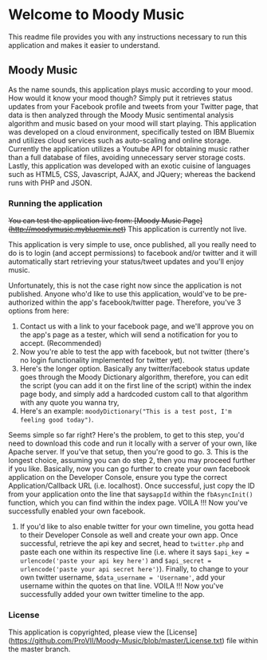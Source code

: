 # Welcome to Moody Music
This readme file provides you with any instructions necessary to run this application and makes it easier to understand.

## Moody Music
As the name sounds, this application plays music according to your mood. How would it know your mood though? Simply put it retrieves status updates from your Facebook profile and tweets from your Twitter page, that data is then analyzed through the Moody Music sentimental analysis algorithm and music based on your mood will start playing.
  This application was developed on a cloud environment, specifically tested on IBM Bluemix and utilizes cloud services such as auto-scaling and online storage.
  Currently the application utilizes a Youtube API for obtaining music rather than a full database of files, avoiding unnecessary server storage costs.
  Lastly, this application was developed with an exotic cuisine of languages such as HTML5, CSS, Javascript, AJAX, and JQuery; whereas the backend runs with PHP and JSON.

### Running the application
~~You can test the application live from: [Moody Music Page] (http://moodymusic.mybluemix.net)~~ This application is currently not live.

This application is very simple to use, once published, all you really need to do is to login (and accept permissions) to facebook and/or twitter and it will automatically start retrieving your status/tweet updates and you'll enjoy music.

Unfortunately, this is not the case right now since the application is not published. Anyone who'd like to use this application, would've to be pre-authorized within the app's facebook/twitter page. Therefore, you've 3 options from here:
  1. Contact us with a link to your facebook page, and we'll approve you on the app's page as a tester, which will send a notification for you to accept. (Recommended)
   1. Now you're able to test the app with facebook, but not twitter (there's no login functionality implemented for twitter yet).
  2. Here's the longer option. Basically any twitter/facebook status update goes through the Moody Dictionary algorithm, therefore, you can edit the script (you can add it on the first line of the script) within the index page body, and simply add a hardcoded custom call to that algorithm with any quote you wanna try, 
   1. Here's an example: `moodyDictionary("This is a test post, I'm feeling good today")`.
  
  Seems simple so far right? Here's the problem, to get to this step, you'd need to download this code and run it locally with a server of your own, like Apache server. If you've that setup, then you're good to go.
  3. This is the longest choice, assuming you can do step 2, then you may proceed further if you like. Basically, now you can go further to create your own facebook application on the Developer Console, ensure you type the correct Application/Callback URL (i.e. localhost). Once successful, just copy the ID from your application onto the line that says`appId` within the `fbAsyncInit()` function, which you can find within the index page. VOILA !!! Now you've successfully enabled your own facebook.
   1. If you'd like to also enable twitter for your own timeline, you gotta head to their Developer Console as well and create your own app. Once successful, retrieve the api key and secret, head to `twitter.php` and paste each one within its respective line (i.e. where it says `$api_key = urlencode('paste your api key here')` and `$api_secret = urlencode('paste your api secret here')`). Finally, to change to your own twitter username, `$data_username = 'Username'`, add your username  within the quotes on that line. VOILA !!! Now you've successfully added your own twitter timeline to the app.

### License
This application is copyrighted, please view the [License] (https://github.com/ProVII/Moody-Music/blob/master/License.txt) file within the master branch.
